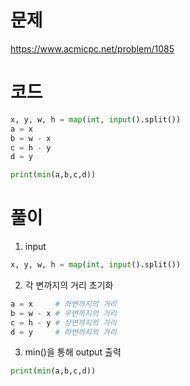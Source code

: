 # 문제
https://www.acmicpc.net/problem/1085

# 코드
~~~python
x, y, w, h = map(int, input().split())
a = x    
b = w - x
c = h - y
d = y 

print(min(a,b,c,d))
~~~
# 풀이
1. input
~~~python
x, y, w, h = map(int, input().split())
~~~
2. 각 변까지의 거리 초기화
~~~python
a = x     # 좌변까지의 거리
b = w - x # 우변까지의 거리
c = h - y # 상변까지의 거리
d = y     # 하변까지의 거리
~~~
3. min()을 통해 output 출력
~~~python
print(min(a,b,c,d))
~~~
